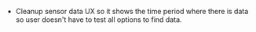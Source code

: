 - Cleanup sensor data UX so it shows the time period where there is data so user doesn't have to test all options to find data.

